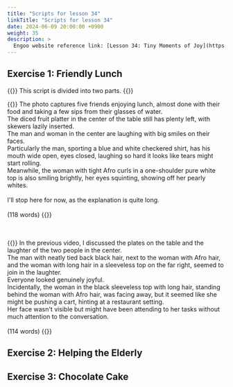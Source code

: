 ```yaml
---
title: "Scripts for lesson 34"
linkTitle: "Scripts for lesson 34"
date: 2024-06-09 20:00:00 +0900
weight: 35
description: >
  Engoo website reference link: [Lesson 34: Tiny Moments of Joy](https://engoo.com/app/lessons/describing-pictures-intermediate-describing-pictures-tiny-moments-of-joy/p0UUSEZ9EeeDXqtwukGmAA?category_id=P_HriMOnEeifo0O-yMP42w&course_id=ZZasjsOnEeiHZVOMC0VfdA)
---
```


## Exercise 1: Friendly Lunch

{{<alert>}}
This script is divided into two parts.
{{</alert>}}

{{<card header="**1st script**">}}
The photo captures five friends enjoying lunch, almost done with their food and taking a few sips from their glasses of water. <br/>
The diced fruit platter in the center of the table still has plenty left, with skewers lazily inserted.<br/>
The man and woman in the center are laughing with big smiles on their faces.<br/>
Particularly the man, sporting a blue and white checkered shirt, has his mouth wide open, eyes closed, laughing so hard it looks like tears might start rolling. <br/>
Meanwhile, the woman with tight Afro curls in a one-shoulder pure white top is also smiling brightly, her eyes squinting, showing off her pearly whites.<br/>
<br/>
I'll stop here for now, as the explanation is quite long.<br/>
<br/>
(118 words)
{{</card>}}

　

{{<card header="**2nd script**">}}
In the previous video, I discussed the plates on the table and the laughter of the two people in the center. <br/>
The man with neatly tied back black hair, next to the woman with Afro hair, and the woman with long hair in a sleeveless top on the far right, seemed to join in the laughter. <br/>
Everyone looked genuinely joyful. <br/>
Incidentally, the woman in the black sleeveless top with long hair, standing behind the woman with Afro hair, was facing away, but it seemed like she might be pushing a cart, hinting at a restaurant setting. <br/>
Her face wasn't visible but might have been attending to her tasks without much attention to the conversation.<br/>
<br/>
(114 words)
{{</card>}}

## Exercise 2: Helping the Elderly


## Exercise 3: Chocolate Cake

